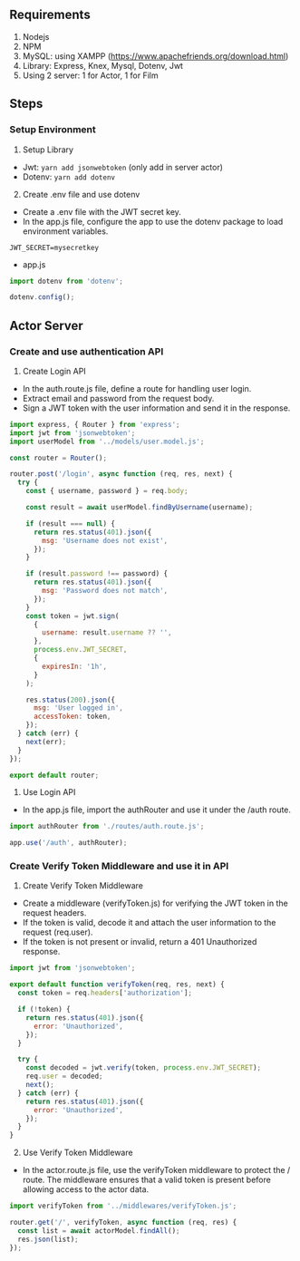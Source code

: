 ## Requirements

1. Nodejs
2. NPM
3. MySQL: using XAMPP (https://www.apachefriends.org/download.html)
4. Library: Express, Knex, Mysql, Dotenv, Jwt
5. Using 2 server: 1 for Actor, 1 for Film

## Steps

### Setup Environment

1. Setup Library

  - Jwt: `yarn add jsonwebtoken` (only add in server actor)
  - Dotenv: `yarn add dotenv`

2. Create .env file and use dotenv

  - Create a .env file with the JWT secret key.
  - In the app.js file, configure the app to use the dotenv package to load environment variables.

```env
JWT_SECRET=mysecretkey
```
  - app.js
```js
import dotenv from 'dotenv';

dotenv.config();
```

## Actor Server
### Create and use authentication API

1. Create Login API
  - In the auth.route.js file, define a route for handling user login.
  - Extract email and password from the request body.
  - Sign a JWT token with the user information and send it in the response.


```js
import express, { Router } from 'express';
import jwt from 'jsonwebtoken';
import userModel from '../models/user.model.js';

const router = Router();

router.post('/login', async function (req, res, next) {
  try {
    const { username, password } = req.body;

    const result = await userModel.findByUsername(username);

    if (result === null) {
      return res.status(401).json({
        msg: 'Username does not exist',
      });
    }

    if (result.password !== password) {
      return res.status(401).json({
        msg: 'Password does not match',
      });
    }
    const token = jwt.sign(
      {
        username: result.username ?? '',
      },
      process.env.JWT_SECRET,
      {
        expiresIn: '1h',
      }
    );

    res.status(200).json({
      msg: 'User logged in',
      accessToken: token,
    });
  } catch (err) {
    next(err);
  }
});

export default router;
```

1. Use Login API
  - In the app.js file, import the authRouter and use it under the /auth route.

```js
import authRouter from './routes/auth.route.js';

app.use('/auth', authRouter);
```

### Create Verify Token Middleware and use it in API
1. Create Verify Token Middleware
  - Create a middleware (verifyToken.js) for verifying the JWT token in the request headers.
  - If the token is valid, decode it and attach the user information to the request (req.user).
  - If the token is not present or invalid, return a 401 Unauthorized response.

```js
import jwt from 'jsonwebtoken';

export default function verifyToken(req, res, next) {
  const token = req.headers['authorization'];

  if (!token) {
    return res.status(401).json({
      error: 'Unauthorized',
    });
  }

  try {
    const decoded = jwt.verify(token, process.env.JWT_SECRET);
    req.user = decoded;
    next();
  } catch (err) {
    return res.status(401).json({
      error: 'Unauthorized',
    });
  }
}
```

2. Use Verify Token Middleware
  - In the actor.route.js file, use the verifyToken middleware to protect the / route. The middleware ensures that a valid token is present before allowing access to the actor data.

```js
import verifyToken from '../middlewares/verifyToken.js';

router.get('/', verifyToken, async function (req, res) {
  const list = await actorModel.findAll();
  res.json(list);
});

```


